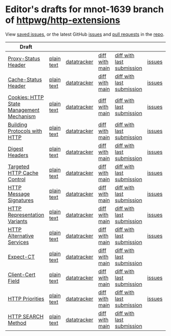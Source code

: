 # Editor's drafts for mnot-1639 branch of [httpwg/http-extensions](https://github.com/httpwg/http-extensions/tree/mnot-1639)

View [saved issues](issues.html), or the latest GitHub [issues](https://github.com/httpwg/http-extensions/issues) and [pull requests](https://github.com/httpwg/http-extensions/pulls) in the [repo](https://github.com/httpwg/http-extensions).

| Draft |     |     |     |     |     |     |
| ----- | --- | --- | --- | --- | --- | --- |
| [Proxy-Status Header](./draft-ietf-httpbis-proxy-status.html) |[plain text](./draft-ietf-httpbis-proxy-status.txt) |[datatracker](https://datatracker.ietf.org/doc/draft-ietf-httpbis-proxy-status) |[diff with main](https://tools.ietf.org/rfcdiff?url1=https://httpwg.github.io/http-extensions/draft-ietf-httpbis-proxy-status.txt&amp;url2=https://httpwg.github.io/http-extensions/mnot-1639/draft-ietf-httpbis-proxy-status.txt) |[diff with last submission](https://tools.ietf.org/rfcdiff?url1=https://tools.ietf.org/id/draft-ietf-httpbis-proxy-status.txt&amp;url2=https://httpwg.github.io/http-extensions/mnot-1639/draft-ietf-httpbis-proxy-status.txt) |[issues](https://github.com/httpwg/http-extensions/labels/proxy-status) |
| [Cache-Status Header](./draft-ietf-httpbis-cache-header.html) |[plain text](./draft-ietf-httpbis-cache-header.txt) |[datatracker](https://datatracker.ietf.org/doc/draft-ietf-httpbis-cache-header) |[diff with main](https://tools.ietf.org/rfcdiff?url1=https://httpwg.github.io/http-extensions/draft-ietf-httpbis-cache-header.txt&amp;url2=https://httpwg.github.io/http-extensions/mnot-1639/draft-ietf-httpbis-cache-header.txt) |[diff with last submission](https://tools.ietf.org/rfcdiff?url1=https://tools.ietf.org/id/draft-ietf-httpbis-cache-header.txt&amp;url2=https://httpwg.github.io/http-extensions/mnot-1639/draft-ietf-httpbis-cache-header.txt) |[issues](https://github.com/httpwg/http-extensions/labels/cache-header) |
| [Cookies: HTTP State Management Mechanism](./draft-ietf-httpbis-rfc6265bis.html) |[plain text](./draft-ietf-httpbis-rfc6265bis.txt) |[datatracker](https://datatracker.ietf.org/doc/draft-ietf-httpbis-rfc6265bis) |[diff with main](https://tools.ietf.org/rfcdiff?url1=https://httpwg.github.io/http-extensions/draft-ietf-httpbis-rfc6265bis.txt&amp;url2=https://httpwg.github.io/http-extensions/mnot-1639/draft-ietf-httpbis-rfc6265bis.txt) |[diff with last submission](https://tools.ietf.org/rfcdiff?url1=https://tools.ietf.org/id/draft-ietf-httpbis-rfc6265bis.txt&amp;url2=https://httpwg.github.io/http-extensions/mnot-1639/draft-ietf-httpbis-rfc6265bis.txt) |[issues](https://github.com/httpwg/http-extensions/labels/6265bis) |
| [Building Protocols with HTTP](./draft-ietf-httpbis-bcp56bis.html) |[plain text](./draft-ietf-httpbis-bcp56bis.txt) |[datatracker](https://datatracker.ietf.org/doc/draft-ietf-httpbis-bcp56bis) |[diff with main](https://tools.ietf.org/rfcdiff?url1=https://httpwg.github.io/http-extensions/draft-ietf-httpbis-bcp56bis.txt&amp;url2=https://httpwg.github.io/http-extensions/mnot-1639/draft-ietf-httpbis-bcp56bis.txt) |[diff with last submission](https://tools.ietf.org/rfcdiff?url1=https://tools.ietf.org/id/draft-ietf-httpbis-bcp56bis.txt&amp;url2=https://httpwg.github.io/http-extensions/mnot-1639/draft-ietf-httpbis-bcp56bis.txt) |[issues](https://github.com/httpwg/http-extensions/labels/bcp56bis) |
| [Digest Headers](./draft-ietf-httpbis-digest-headers.html) |[plain text](./draft-ietf-httpbis-digest-headers.txt) |[datatracker](https://datatracker.ietf.org/doc/draft-ietf-httpbis-digest-headers) |[diff with main](https://tools.ietf.org/rfcdiff?url1=https://httpwg.github.io/http-extensions/draft-ietf-httpbis-digest-headers.txt&amp;url2=https://httpwg.github.io/http-extensions/mnot-1639/draft-ietf-httpbis-digest-headers.txt) |[diff with last submission](https://tools.ietf.org/rfcdiff?url1=https://tools.ietf.org/id/draft-ietf-httpbis-digest-headers.txt&amp;url2=https://httpwg.github.io/http-extensions/mnot-1639/draft-ietf-httpbis-digest-headers.txt) |[issues](https://github.com/httpwg/http-extensions/labels/digest-headers) |
| [Targeted HTTP Cache Control](./draft-ietf-httpbis-targeted-cache-control.html) |[plain text](./draft-ietf-httpbis-targeted-cache-control.txt) |[datatracker](https://datatracker.ietf.org/doc/draft-ietf-httpbis-targeted-cache-control) |[diff with main](https://tools.ietf.org/rfcdiff?url1=https://httpwg.github.io/http-extensions/draft-ietf-httpbis-targeted-cache-control.txt&amp;url2=https://httpwg.github.io/http-extensions/mnot-1639/draft-ietf-httpbis-targeted-cache-control.txt) |[diff with last submission](https://tools.ietf.org/rfcdiff?url1=https://tools.ietf.org/id/draft-ietf-httpbis-targeted-cache-control.txt&amp;url2=https://httpwg.github.io/http-extensions/mnot-1639/draft-ietf-httpbis-targeted-cache-control.txt) |[issues](https://github.com/httpwg/http-extensions/labels/targeted-cc) |
| [HTTP Message Signatures](./draft-ietf-httpbis-message-signatures.html) |[plain text](./draft-ietf-httpbis-message-signatures.txt) |[datatracker](https://datatracker.ietf.org/doc/draft-ietf-httpbis-message-signatures) |[diff with main](https://tools.ietf.org/rfcdiff?url1=https://httpwg.github.io/http-extensions/draft-ietf-httpbis-message-signatures.txt&amp;url2=https://httpwg.github.io/http-extensions/mnot-1639/draft-ietf-httpbis-message-signatures.txt) |[diff with last submission](https://tools.ietf.org/rfcdiff?url1=https://tools.ietf.org/id/draft-ietf-httpbis-message-signatures.txt&amp;url2=https://httpwg.github.io/http-extensions/mnot-1639/draft-ietf-httpbis-message-signatures.txt) |[issues](https://github.com/httpwg/http-extensions/labels/signatures) |
| [HTTP Representation Variants](./draft-ietf-httpbis-variants.html) |[plain text](./draft-ietf-httpbis-variants.txt) |[datatracker](https://datatracker.ietf.org/doc/draft-ietf-httpbis-variants) |[diff with main](https://tools.ietf.org/rfcdiff?url1=https://httpwg.github.io/http-extensions/draft-ietf-httpbis-variants.txt&amp;url2=https://httpwg.github.io/http-extensions/mnot-1639/draft-ietf-httpbis-variants.txt) |[diff with last submission](https://tools.ietf.org/rfcdiff?url1=https://tools.ietf.org/id/draft-ietf-httpbis-variants.txt&amp;url2=https://httpwg.github.io/http-extensions/mnot-1639/draft-ietf-httpbis-variants.txt) |[issues](https://github.com/httpwg/http-extensions/labels/variants) |
| [HTTP Alternative Services](./draft-ietf-httpbis-rfc7838bis.html) |[plain text](./draft-ietf-httpbis-rfc7838bis.txt) |[datatracker](https://datatracker.ietf.org/doc/draft-ietf-httpbis-rfc7838bis) |[diff with main](https://tools.ietf.org/rfcdiff?url1=https://httpwg.github.io/http-extensions/draft-ietf-httpbis-rfc7838bis.txt&amp;url2=https://httpwg.github.io/http-extensions/mnot-1639/draft-ietf-httpbis-rfc7838bis.txt) |[diff with last submission](https://tools.ietf.org/rfcdiff?url1=https://tools.ietf.org/id/draft-ietf-httpbis-rfc7838bis.txt&amp;url2=https://httpwg.github.io/http-extensions/mnot-1639/draft-ietf-httpbis-rfc7838bis.txt) |[issues](https://github.com/httpwg/http-extensions/labels/alt-svc) |
| [Expect-CT](./draft-ietf-httpbis-expect-ct.html) |[plain text](./draft-ietf-httpbis-expect-ct.txt) |[datatracker](https://datatracker.ietf.org/doc/draft-ietf-httpbis-expect-ct) |[diff with main](https://tools.ietf.org/rfcdiff?url1=https://httpwg.github.io/http-extensions/draft-ietf-httpbis-expect-ct.txt&amp;url2=https://httpwg.github.io/http-extensions/mnot-1639/draft-ietf-httpbis-expect-ct.txt) |[diff with last submission](https://tools.ietf.org/rfcdiff?url1=https://tools.ietf.org/id/draft-ietf-httpbis-expect-ct.txt&amp;url2=https://httpwg.github.io/http-extensions/mnot-1639/draft-ietf-httpbis-expect-ct.txt) | |
| [Client-Cert Field](./draft-ietf-httpbis-client-cert-field.html) |[plain text](./draft-ietf-httpbis-client-cert-field.txt) |[datatracker](https://datatracker.ietf.org/doc/draft-ietf-httpbis-client-cert-field) |[diff with main](https://tools.ietf.org/rfcdiff?url1=https://httpwg.github.io/http-extensions/draft-ietf-httpbis-client-cert-field.txt&amp;url2=https://httpwg.github.io/http-extensions/mnot-1639/draft-ietf-httpbis-client-cert-field.txt) |[diff with last submission](https://tools.ietf.org/rfcdiff?url1=https://tools.ietf.org/id/draft-ietf-httpbis-client-cert-field.txt&amp;url2=https://httpwg.github.io/http-extensions/mnot-1639/draft-ietf-httpbis-client-cert-field.txt) |[issues](https://github.com/httpwg/http-extensions/labels/client-cert-field) |
| [HTTP Priorities](./draft-ietf-httpbis-priority.html) |[plain text](./draft-ietf-httpbis-priority.txt) |[datatracker](https://datatracker.ietf.org/doc/draft-ietf-httpbis-priority) |[diff with main](https://tools.ietf.org/rfcdiff?url1=https://httpwg.github.io/http-extensions/draft-ietf-httpbis-priority.txt&amp;url2=https://httpwg.github.io/http-extensions/mnot-1639/draft-ietf-httpbis-priority.txt) |[diff with last submission](https://tools.ietf.org/rfcdiff?url1=https://tools.ietf.org/id/draft-ietf-httpbis-priority.txt&amp;url2=https://httpwg.github.io/http-extensions/mnot-1639/draft-ietf-httpbis-priority.txt) |[issues](https://github.com/httpwg/http-extensions/labels/priorities) |
| [HTTP SEARCH Method](./draft-ietf-httpbis-safe-method-w-body.html) |[plain text](./draft-ietf-httpbis-safe-method-w-body.txt) |[datatracker](https://datatracker.ietf.org/doc/draft-ietf-httpbis-safe-method-w-body) |[diff with main](https://tools.ietf.org/rfcdiff?url1=https://httpwg.github.io/http-extensions/draft-ietf-httpbis-safe-method-w-body.txt&amp;url2=https://httpwg.github.io/http-extensions/mnot-1639/draft-ietf-httpbis-safe-method-w-body.txt) |[diff with last submission](https://tools.ietf.org/rfcdiff?url1=https://tools.ietf.org/id/draft-ietf-httpbis-safe-method-w-body.txt&amp;url2=https://httpwg.github.io/http-extensions/mnot-1639/draft-ietf-httpbis-safe-method-w-body.txt) | |

